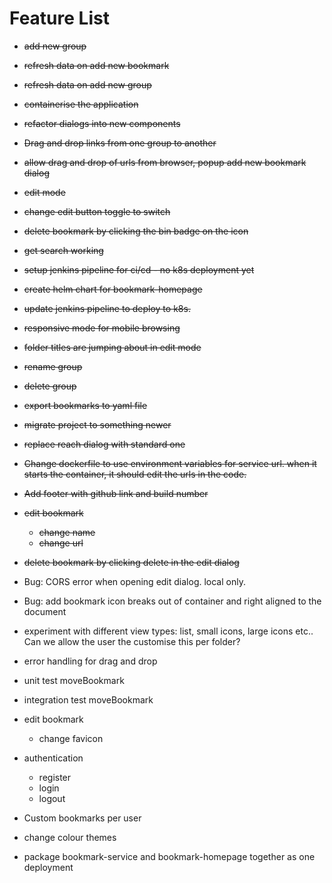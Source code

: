 # Feature List

- ~~add new group~~

- ~~refresh data on add new bookmark~~

- ~~refresh data on add new group~~

- ~~containerise the application~~

- ~~refactor dialogs into new components~~

- ~~Drag and drop links from one group to another~~

- ~~allow drag and drop of urls from browser, popup add new bookmark dialog~~

- ~~edit mode~~

- ~~change edit button toggle to switch~~

- ~~delete bookmark by clicking the bin badge on the icon~~

- ~~get search working~~

- ~~setup jenkins pipeline for ci/cd - no k8s deployment yet~~

- ~~create helm chart for bookmark-homepage~~

- ~~update jenkins pipeline to deploy to k8s.~~

- ~~responsive mode for mobile browsing~~

- ~~folder titles are jumping about in edit mode~~

- ~~rename group~~

- ~~delete group~~

- ~~export bookmarks to yaml file~~

- ~~migrate project to something newer~~

- ~~replace reach dialog with standard one~~

- ~~Change dockerfile to use environment variables for service url. when it starts the container, it should edit the urls in the code.~~

- ~~Add footer with github link and build number~~

- ~~edit bookmark~~
    - ~~change name~~
    - ~~change url~~

- ~~delete bookmark by clicking delete in the edit dialog~~

- Bug: CORS error when opening edit dialog. local only.

- Bug: add bookmark icon breaks out of container and right aligned to the document

- experiment with different view types: list, small icons, large icons etc.. Can we allow the user the customise this per folder?

- error handling for drag and drop

- unit test moveBookmark

- integration test moveBookmark

- edit bookmark
    - change favicon

- authentication
    - register
    - login
    - logout

- Custom bookmarks per user

- change colour themes

- package bookmark-service and bookmark-homepage together as one deployment


